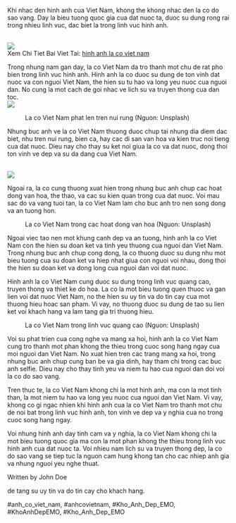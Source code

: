 <p>Khi nhac den hinh anh cua Viet Nam, khong the khong nhac den la co do sao vang. Day la bieu tuong quoc gia cua dat nuoc ta, duoc su dung rong rai trong nhieu linh vuc, dac biet la trong linh vuc hinh anh.</p><br><img src="https://khoanhdepemo.com/wp-content/uploads/2024/12/image-2028-1024x963.png"></br>
Xem Chi Tiet Bai Viet Tai: <a href="https://khoanhdepemo.com/hinh-anh-la-co-viet-nam/">hinh anh la co viet nam</a><p>Trong nhung nam gan day, la co Viet Nam da tro thanh mot chu de rat pho bien trong linh vuc hinh anh. Hinh anh la co duoc su dung de ton vinh dat nuoc va con nguoi Viet Nam, the hien su tu hao va long yeu nuoc cua nguoi dan. No cung la mot cach de goi nhac ve lich su va truyen thong cua dan toc.<br><img src="https://khoanhdepemo.com/wp-content/uploads/2024/12/image-2048-1024x731.png"></br><figure>

<figcaption>La co Viet Nam phat len tren nui rung (Nguon: Unsplash)</figcaption>
</figure><p>Nhung buc anh ve la co Viet Nam thuong duoc chup tai nhung dia diem dac biet, nhu tren nui rung, bien ca, hay cac di san van hoa va kien truc noi tieng cua dat nuoc. Dieu nay cho thay su ket noi giua la co va dat nuoc, dong thoi ton vinh ve dep va su da dang cua Viet Nam.</p><br><img src="https://khoanhdepemo.com/wp-content/uploads/2024/12/image-2050.png"></br><p>Ngoai ra, la co cung thuong xuat hien trong nhung buc anh chup cac hoat dong van hoa, the thao, va cac su kien quan trong cua dat nuoc. Voi mau sac do va vang tuoi tan, la co Viet Nam lam cho buc anh tro nen song dong va an tuong hon.<figure>

<figcaption>La co Viet Nam trong cac hoat dong van hoa (Nguon: Unsplash)</figcaption>
</figure><p>Ngoai viec tao nen mot khung canh dep va an tuong, hinh anh la co Viet Nam con the hien su doan ket va tinh yeu thuong cua nguoi dan Viet Nam. Trong nhung buc anh chup cong dong, la co thuong duoc su dung nhu mot bieu tuong cua su doan ket va hiep nhat giua con nguoi voi nhau, dong thoi the hien su doan ket va dong long cua nguoi dan voi dat nuoc.</p><p>Hinh anh la co Viet Nam cung duoc su dung trong linh vuc quang cao, truyen thong va thiet ke do hoa. La co la mot bieu tuong quen thuoc va gan lien voi dat nuoc Viet Nam, no the hien su uy tin va do tin cay cua mot thuong hieu hoac san pham. Vi vay, no thuong duoc su dung de tao su lien ket voi khach hang va lam tang gia tri thuong hieu.<figure>

<figcaption>La co Viet Nam trong linh vuc quang cao (Nguon: Unsplash)</figcaption>
</figure><p>Voi su phat trien cua cong nghe va mang xa hoi, hinh anh la co Viet Nam cung tro thanh mot phan khong the thieu trong cuoc song hang ngay cua moi nguoi dan Viet Nam. No xuat hien tren cac trang mang xa hoi, trong nhung buc anh chup cung ban be va gia dinh, hay tham chi trong cac buc anh selfie. Dieu nay cho thay tinh yeu va niem tu hao cua nguoi dan doi voi la co do sao vang.</p><p>Tren thuc te, la co Viet Nam khong chi la mot hinh anh, ma con la mot tinh than, la mot niem tu hao va long yeu nuoc cua nguoi dan Viet Nam. Vi vay, khong co gi ngac nhien khi hinh anh cua la co Viet Nam tro thanh mot chu de noi bat trong linh vuc hinh anh, ton vinh ve dep va y nghia cua no trong cuoc song hang ngay.</p><p>Voi nhung hinh anh day tinh cam va y nghia, la co Viet Nam khong chi la mot bieu tuong quoc gia ma con la mot phan khong the thieu trong linh vuc hinh anh cua dat nuoc ta. Voi nhieu nam lich su va truyen thong dep, la co do sao vang se tiep tuc la nguon cam hung khong tan cho cac nhiep anh gia va nhung nguoi yeu nghe thuat.</p><div class="author">Written by <span>John Doe</span></div><p>de tang su uy tin va do tin cay cho khach hang.</p>
#anh_co_viet_nam, #anhcovietnam, #Kho_Anh_Dep_EMO, #KhoAnhDepEMO, #Kho_Anh_Dep_EMO
